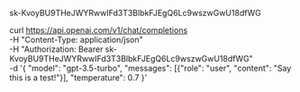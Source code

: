 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

curl https://api.openai.com/v1/chat/completions \
 -H "Content-Type: application/json" \
 -H "Authorization: Bearer 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" \
 -d '{
"model": "gpt-3.5-turbo",
"messages": [{"role": "user", "content": "Say this is a test!"}],
"temperature": 0.7
}'
